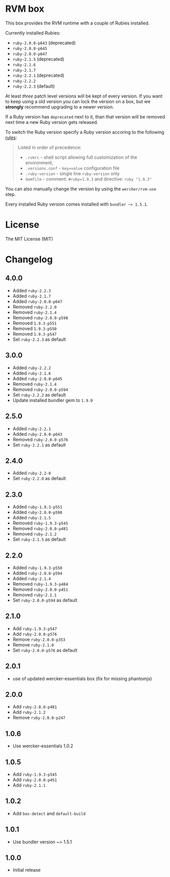 # RVM box

This box provides the RVM runtime with a couple of Rubies installed.

Currently installed Rubies:

- `ruby-2.0.0-p643` (deprecated)
- `ruby-2.0.0-p645`
- `ruby-2.0.0-p647`
- `ruby-2.1.5` (deprecated)
- `ruby-2.1.6`
- `ruby-2.1.7`
- `ruby-2.2.1` (deprecated)
- `ruby-2.2.2`
- `ruby-2.2.3` (default)

At least _three_ patch level versions will be kept of every version. If you want
to keep using a old version you can lock the version on a box, but we
__strongly__ recommend upgrading to a newer version.

If a Ruby version has `deprecated` next to it, than that version will be removed
next time a new Ruby version gets released.

To switch the Ruby version specify a Ruby version accoring to the following
[rules](https://rvm.io/workflow/projects):

> Listed in order of precedence:
>
> - `.rvmrc` - shell script allowing full customization of the environment,
> - `.versions.conf` - `key=value` configuration file
> - `.ruby-version` - single line `ruby-version` only
> - `Gemfile` - comment: `#ruby=1.9.3` and directive: `ruby "1.9.3"`

You can also manually change the version by using the `wercker/rvm-use` step.

Every installed Ruby version comes installed with `bundler ~> 1.5.1`.

# License

The MIT License (MIT)

# Changelog

## 4.0.0

- Added `ruby-2.2.3`
- Added `ruby-2.1.7`
- Added `ruby-2.0.0-p647`
- Removed `ruby-2.2.0`
- Removed `ruby-2.1.4`
- Removed `ruby-2.0.0-p598`
- Removed `1.9.3-p551`
- Removed `1.9.3-p550`
- Removed `1.9.3-p547`
- Set `ruby-2.2.3` as default

## 3.0.0

- Added `ruby-2.2.2`
- Added `ruby-2.1.6`
- Added `ruby-2.0.0-p645`
- Removed `ruby-2.1.4`
- Removed `ruby-2.0.0-p594`
- Set `ruby-2.2.2` as default
- Update installed bundler gem to `1.9.0`

## 2.5.0

- Added `ruby-2.2.1`
- Added `ruby-2.0.0-p643`
- Removed `ruby-2.0.0-p576`
- Set `ruby-2.2.1` as default

## 2.4.0

- Added `ruby-2.2-0`
- Set `ruby-2.2.0` as default

## 2.3.0

- Added `ruby-1.9.3-p551`
- Added `ruby-2.0.0-p598`
- Added `ruby-2.1.5`
- Removed `ruby-1.9.3-p545`
- Removed `ruby-2.0.0-p481`
- Removed `ruby-2.1.2`
- Set `ruby-2.1.5` as default

## 2.2.0

- Added `ruby-1.9.3-p550`
- Added `ruby-2.0.0-p594`
- Added `ruby-2.1.4`
- Removed `ruby-1.9.3-p484`
- Removed `ruby-2.0.0-p451`
- Removed `ruby-2.1.1`
- Set `ruby-2.0.0-p594` as default

## 2.1.0

- Add `ruby-1.9.3-p547`
- Add `ruby-2.0.0-p576`
- Remove `ruby-2.0.0-p353`
- Remove `ruby-2.1.0`
- Set `ruby-2.0.0-p576` as default

## 2.0.1

- use of updated wercker-essentials box (fix for missing phantomjs)

## 2.0.0

- Add `ruby-2.0.0-p481`
- Add `ruby-2.1.2`
- Remove `ruby-2.0.0-p247`

## 1.0.6

- Use wercker-essentials 1.0.2

## 1.0.5

- Add `ruby-1.9.3-p545`
- Add `ruby-2.0.0-p451`
- Add `ruby-2.1.1`

## 1.0.2

- Add `box-detect` and `default-build`

## 1.0.1

- Use bundler version ~> 1.5.1

## 1.0.0

- Initial release
